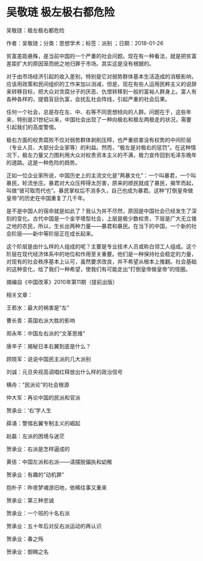 # 吴敬琏  极左极右都危险    
    
吴敬琏：极左极右都危险    
作者：吴敬琏；分类：思想学术；标签：派别 ；日期：2018-01-26    
贫富差距悬殊，是当前中国的一个严重的社会问题。现在有一种看法，就是把贫富差距扩大的原因笼而统之地归罪于市场。其实这是没有根据的。    
对于由市场经济引起的收入差别，特别是它对弱势群体基本生活造成的消极影响，应该用政策和民间组织的工作来加以消减，但是，现在有些人运用民粹主义的说辞来转移目标，把大众对贪腐分子的厌恶、仇恨转移到一般的富裕人群身上。富人有各种各样的，提倡盲目仇富，会扰乱社会阵线，引起严重的社会后果。    
任何一个社会，总是存在左、中、右等不同思想倾向的人群。问题在于，这些年来，特别是21世纪以来，中国社会出现了一种向极右和极左两极走的状况，需要引起我们的高度警惕。    
极右方面的权贵腐败不仅对弱势群体剥削压榨，也严重损害没有权势的中间阶层（专业人员、大部分企业家等）的利益。然而，“极左是对极右的惩罚”。在这种情况下，极左力量又力图利用大众对权贵资本主义的不满，极力宣传回到毛泽东晚年的道路。这是一种危险的趋势。    
正如一位企业家所说，中国历史上的主流文化是“两暴文化”：一个叫暴君，一个叫暴民，轮流坐庄。暴君对大众压榨得太厉害，原来的顺民就成了暴民，揭竿而起，叫做“彼可取而代也”。暴民掌权后不消多久，自己也成为暴君。这种“打倒皇帝做皇帝”的历史在中国重复了几千年。    
是不是中国人的宿命就是如此了？我认为并不尽然，原因是中国社会已经发生了深刻的变化。古代中国是一个金字塔型社会，上层是极少数权贵，下层是广大无立锥之地的农民，所以，生长出两种力量——暴君和暴民。在当下的中国，一个新的社会阶层——新中等阶层正在成长起来。    
这个阶层是由什么样的人组成的呢？主要是专业技术人员或称白领工人组成。这个阶层在现代经济体系中的地位和作用至关重要。他们是一种保持社会稳定的力量，对现有的社会秩序基本上认可，虽然要求改良，并不希望从根本上推翻。社会基础的这种变化，给了我们一种希望，使我们有可能走出“打倒皇帝做皇帝”的怪圈。    
摘编自《中国改革》2010年第11期（提前出版）    
    
相关文章：    
王若水：最大的祸害是“左”    
曹长青：英国右派大胜的影响    
郑永年：中国左右派的“文革思维”    
唐辛子：揭秘日本右翼到底是什么？    
顾晓军：说说中国民主派的几大派别    
刘诚：元旦央视高调唱红释放出什么样的政治信号    
横舟：“民派论”的社会根源    
仲大军：再论中国的民派和官派    
贺承业：‘右’字人生    
薛涌：警惕右翼专制主义的崛起    
赵磊：左派的困境与迷茫    
贺承业：右派是怎样逼成的    
黄佶：中国左派和右派——请摆脱偏执和幼稚    
贺承业：有趣的“动机罪”    
抱朴子：昨夜梦魂游旧地，依稀往事又重来    
贺承业：第三种忠诚    
贺承业：一个班的十名右派    
贺承业：五十年后对反右派运动的再认识    
贺承业：春之殇    
贺承业：御赐之名